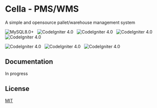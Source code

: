 # Cella - PMS/WMS
A simple and opensource pallet/warehouse management system

<p dir="auto">
<img src="https://img.shields.io/badge/MySQL-8.0%2B-green?style=for-the-badge&logo=mysql&logoColor=white" alt="MySQL8.0+" style="max-width: 100%;">&nbsp;&nbsp;
<img src="https://img.shields.io/badge/CI-4-green?style=for-the-badge&logo=codeigniter&logoColor=white" alt="CodeIgniter 4.0" style="max-width: 100%;">&nbsp;&nbsp;
<img src="https://img.shields.io/badge/php-7.3%2B-green?style=for-the-badge&logo=php&logoColor=white" alt="CodeIgniter 4.0" style="max-width: 100%;">&nbsp;&nbsp;
<img src="https://img.shields.io/badge/BootStrap-4.3-green?style=for-the-badge&logo=bootstrap&logoColor=white" alt="CodeIgniter 4.0" style="max-width: 100%;">&nbsp;&nbsp;
<img src="https://img.shields.io/badge/jquery-3.5.1-green?style=for-the-badge&logo=jquery&logoColor=white" alt="CodeIgniter 4.0" style="max-width: 100%;">&nbsp;&nbsp;
</p>
<p>
<img src="https://img.shields.io/badge/adminlte-support-orange?style=for-the-badge" alt="CodeIgniter 4.0" style="max-width: 100%;">&nbsp;&nbsp;
<img src="https://img.shields.io/badge/barcode-support-orange?style=for-the-badge" alt="CodeIgniter 4.0" style="max-width: 100%;">&nbsp;&nbsp;
<img src="https://img.shields.io/badge/i18n-support-orange?style=for-the-badge" alt="CodeIgniter 4.0" style="max-width: 100%;">&nbsp;&nbsp;
</p>



## Documentation

In progress


## License

[MIT](https://opensource.org/licenses/)
